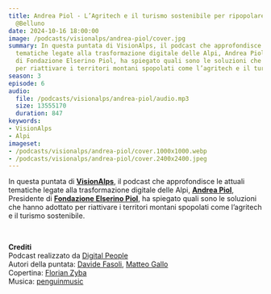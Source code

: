 ```yaml
---
title: Andrea Piol - L’Agritech e il turismo sostenibile per ripopolare la montagna
  @Belluno
date: 2024-10-16 18:00:00
image: /podcasts/visionalps/andrea-piol/cover.jpg
summary: In questa puntata di VisionAlps, il podcast che approfondisce le attuali
  tematiche legate alla trasformazione digitale delle Alpi, Andrea Piol, Presidente
  di Fondazione Elserino Piol, ha spiegato quali sono le soluzioni che hanno adottato
  per riattivare i territori montani spopolati come l’agritech e il turismo sostenibile.
season: 3
episode: 6
audio:
  file: /podcasts/visionalps/andrea-piol/audio.mp3
  size: 13555170
  duration: 847
keywords:
- VisionAlps
- Alpi
imageset:
- /podcasts/visionalps/andrea-piol/cover.1000x1000.webp
- /podcasts/visionalps/andrea-piol/cover.2400x2400.jpeg
---
```


In questa puntata di [**VisionAlps**](https://www.visionalps.com/), il podcast che approfondisce le attuali tematiche legate alla trasformazione digitale delle Alpi, [**Andrea Piol**](https://www.linkedin.com/in/andreapiol/?originalSubdomain=ch), Presidente di [**Fondazione Elserino Piol**](https://epi-hub.org/chi-siamo/), ha spiegato quali sono le soluzioni che hanno adottato per riattivare i territori montani spopolati come l’agritech e il turismo sostenibile.

<br>

**Crediti**<br>
Podcast realizzato da [Digital People](https://w3id.org/digitalpeople)<br>
Autori della puntata: [Davide Fasoli](https://www.linkedin.com/in/davide-fasoli-2b3246179/), [Matteo Gallo](https://www.linkedin.com/in/matteo-gallo-4a5ab31a8/)<br>
Copertina: [Florian Zyba](https://www.linkedin.com/in/florian-zyba/)<br>
Musica: [penguinmusic](https://pixabay.com/users/penguinmusic-24940186/)